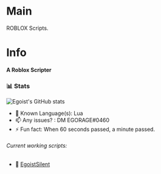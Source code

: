 # Main
ROBLOX Scripts.

# Info

#### A Roblox Scripter

### 📊 Stats
![Egoist's GitHub stats](https://github-readme-stats.vercel.app/api?username=egoistrblx&show_icons=true&theme=gruvbox)

- 🌱 Known Language(s): Lua
- 📫 Any issues? : DM EGORAGE#0460
- ⚡ Fun fact: When 60 seconds passed, a minute passed.

###### Current working scripts:

- 🔭 [EgoistSilent](https://github.com/EgoistRBLX/Main/blob/main/EgoistSilent)




